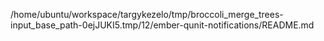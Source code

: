 /home/ubuntu/workspace/targykezelo/tmp/broccoli_merge_trees-input_base_path-0ejJUKI5.tmp/12/ember-qunit-notifications/README.md
